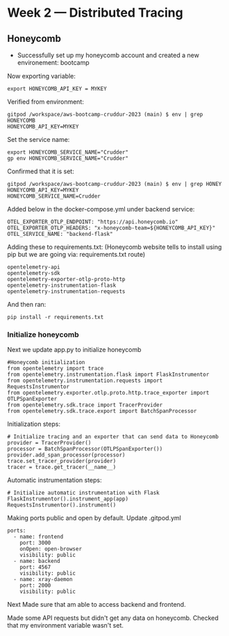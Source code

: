 # Week 2 — Distributed Tracing

## Honeycomb
- Successfully set up my honeycomb account and created a new environement: bootcamp



Now exporting variable:
```
export HONEYCOMB_API_KEY = MYKEY
```

Verified from environment:
```
gitpod /workspace/aws-bootcamp-cruddur-2023 (main) $ env | grep HONEYCOMB
HONEYCOMB_API_KEY=MYKEY
```

Set the service name:
```
export HONEYCOMB_SERVICE_NAME="Crudder"
gp env HONEYCOMB_SERVICE_NAME="Crudder"
```

Confirmed that it is set:
```
gitpod /workspace/aws-bootcamp-cruddur-2023 (main) $ env | grep HONEY
HONEYCOMB_API_KEY=MYKEY
HONEYCOMB_SERVICE_NAME=Crudder
```


Added below in the docker-compose.yml under backend service:
```
OTEL_EXPORTER_OTLP_ENDPOINT: "https://api.honeycomb.io"
OTEL_EXPORTER_OTLP_HEADERS: "x-honeycomb-team=${HONEYCOMB_API_KEY}"
OTEL_SERVICE_NAME: "backend-flask"
```

Adding these to requirements.txt: (Honeycomb website tells to install using pip but we are going via: requirements.txt route)

```
opentelemetry-api 
opentelemetry-sdk 
opentelemetry-exporter-otlp-proto-http 
opentelemetry-instrumentation-flask 
opentelemetry-instrumentation-requests
```

And then ran:

```
pip install -r requirements.txt
```

### Initialize honeycomb
Next we update app.py to initialize honeycomb

```
#Honeycomb initialization
from opentelemetry import trace
from opentelemetry.instrumentation.flask import FlaskInstrumentor
from opentelemetry.instrumentation.requests import RequestsInstrumentor
from opentelemetry.exporter.otlp.proto.http.trace_exporter import OTLPSpanExporter
from opentelemetry.sdk.trace import TracerProvider
from opentelemetry.sdk.trace.export import BatchSpanProcessor
```

Initialization steps:
```
# Initialize tracing and an exporter that can send data to Honeycomb
provider = TracerProvider()
processor = BatchSpanProcessor(OTLPSpanExporter())
provider.add_span_processor(processor)
trace.set_tracer_provider(provider)
tracer = trace.get_tracer(__name__)
```

Automatic instrumentation steps:
```
# Initialize automatic instrumentation with Flask
FlaskInstrumentor().instrument_app(app)
RequestsInstrumentor().instrument()
```


Making ports public and open by default. Update .gitpod.yml
```
ports:
  - name: frontend
    port: 3000
    onOpen: open-browser
    visibility: public
  - name: backend
    port: 4567
    visibility: public
  - name: xray-daemon
    port: 2000
    visibility: public
```


Next Made sure that am able to access backend and frontend.

Made some API requests but didn't get any data on honeycomb.
Checked that my environment variable wasn't set.
